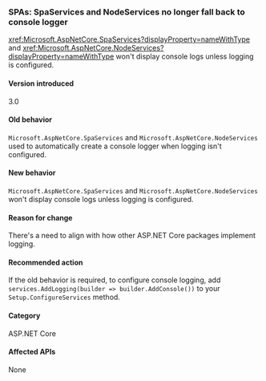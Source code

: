 ### SPAs: SpaServices and NodeServices no longer fall back to console logger

<xref:Microsoft.AspNetCore.SpaServices?displayProperty=nameWithType> and <xref:Microsoft.AspNetCore.NodeServices?displayProperty=nameWithType> won't display console logs unless logging is configured.

#### Version introduced

3.0

#### Old behavior

`Microsoft.AspNetCore.SpaServices` and `Microsoft.AspNetCore.NodeServices` used to automatically create a console logger when logging isn't configured. 

#### New behavior

`Microsoft.AspNetCore.SpaServices` and `Microsoft.AspNetCore.NodeServices` won't display console logs unless logging is configured.

#### Reason for change

There's a need to align with how other ASP.NET Core packages implement logging.

#### Recommended action

If the old behavior is required, to configure console logging, add `services.AddLogging(builder => builder.AddConsole())` to your `Setup.ConfigureServices` method.

#### Category

ASP.NET Core

#### Affected APIs

None

<!-- 

#### Affected APIs

Not detectable via API analysis

-->
